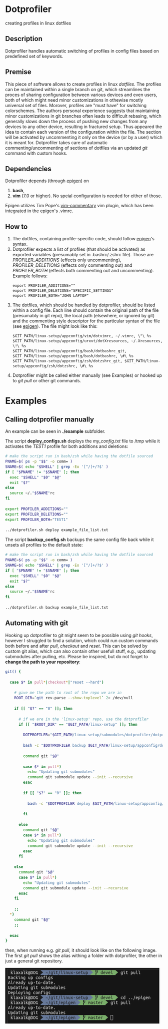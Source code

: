 # Dotprofiler
 
creating profiles in linux dotfiles

## Description 

Dotprofiler handles automatic switching of profiles in config files based on predefined set of keywords.

## Premise

This piece of software allows to create profiles in linux _dotfiles_.
The profiles can be maintained within a single branch on git, which streamlines the proces of sharing configuration between various devices and even users, both of which might need minor customizations in othewise mostly universal set of files.
Morover, profiles are "must have" for switching colorschemes.
The authors personal experience suggests that maintaining minor customizations in git branches often leads to difficult rebasing, which generally slows down the process of pushing new changes from any devices to any other device, resulting in fractured setup.
Thus appeared the idea to contain each version of the configuration within the file.
The section will be activated by uncommenting it only on the device (or by a user) which it is meant for.
Dotprofiler takes care of automatic commenting/uncommenting of sections of dotfiles via an updated _git_ command with custom hooks.

## Dependencies

Dotprofiler depends (through [epigen](https://github.com/klaxalk/epigen)) on
1. **bash**,
2. **vim** (7.0 or higher).
No speial configuration is needed for either of those.

Epigen utilizes Tim Pope's [vim-commentary](https://github.com/tpope/vim-commentary) vim plugin, which has been integrated in the epigen's .vimrc.

## How to

1. The dotfiles, containing profile-specific code, should follow [epigen](https://github.com/klaxalk/epigen)'s syntax.
2. Dotprofiler expects a list of profiles (that should be activated) as exported variables (presumably set in .bashrc/.zshrc file).
   Those are _PROFILER_ADDITIONS_ (effects only uncommenting), _PROFILER_DELETIONS_ (effects only commenting out) and _PROFILER_BOTH_ (effects both commenting out and uncommenting). Example follows:
   ```
   export PROFILER_ADDITIONS=""
   export PROFILER_DELETIONS="SPECIFIC_SETTING1"
   export PROFILER_BOTH="JOHN LAPTOP"
   ```
3. The dotfiles, which should be handled by dotprofiler, should be listed within a config file.
   Each line should contain the original path of the file (presumably in git repo), the local path (elsewhere, or ignored by git) and the commenting style descriptor for the particular syntax of the file (see [epigen](https://github.com/klaxalk/epigen)).
   The file might look like this:
   ```
   $GIT_PATH/linux-setup/appconfig/vim/dotvimrc, ~/.vimrc, \"\ %s
   $GIT_PATH/linux-setup/appconfig/urxvt/dotXresources, ~/.Xresources, \!\ %s
   $GIT_PATH/linux-setup/appconfig/bash/dotbashrc_git, $GIT_PATH/linux-setup/appconfig/bash/dotbashrc, \#\ %s
   $GIT_PATH/linux-setup/appconfig/zsh/dotzshrc_git, $GIT_PATH/linux-setup/appconfig/zsh/dotzshrc, \#\ %s
   ```
4. Dotprofiler might be called either manually (see Examples) or hooked up to _git pull_ or other git commands.

# Examples

## Calling dotprofiler manually

An example can be seen in **./example** subfolder.

The script **deploy_configs.sh** deploys the _my_config.txt_ file to /tmp while it activates the _TEST1_ profile for both additions and deletions:
```bash
# make the script run in bash/zsh while having the dotfile sourced
PNAME=$( ps -p "$$" -o comm= )
SNAME=$( echo "$SHELL" | grep -Eo '[^/]+/?$' )
if [ "$PNAME" != "$SNAME" ]; then
  exec "$SHELL" "$0" "$@"
  exit "$?"
else
  source ~/."$SNAME"rc
fi

export PROFILER_ADDITIONS=""
export PROFILER_DELETIONS=""
export PROFILER_BOTH="TEST1"

../dotprofiler.sh deploy example_file_list.txt
```

The script **backup_config.sh** backups the same config file back while it unsets all profiles to the default state:
```bash
# make the script run in bash/zsh while having the dotfile sourced
PNAME=$( ps -p "$$" -o comm= )
SNAME=$( echo "$SHELL" | grep -Eo '[^/]+/?$' )
if [ "$PNAME" != "$SNAME" ]; then
  exec "$SHELL" "$0" "$@"
  exit "$?"
else
  source ~/."$SNAME"rc
fi

../dotprofiler.sh backup example_file_list.txt
```

## Automating with **git**

Hooking up dotprofiler to git might seem to be possible using _git hooks_, however I struggled to find a solution, which could run custom commands both before and after _pull_, _checkout_ and _reset_.
This can be solved by custom git alias, which can also contain other usefull stuff, e.g., updating submodules after pulling, etc.
Please be inspired, but do not forget to **change the path to your repository**:
```bash
git() {

  case $* in pull*|checkout*|"reset --hard")

    # give me the path to root of the repo we are in
    ROOT_DIR=`git rev-parse --show-toplevel` 2> /dev/null

    if [[ "$?" == "0" ]]; then

      # if we are in the 'linux-setup' repo, use the dotprofiler
      if [[ "$ROOT_DIR" == "$GIT_PATH/linux-setup" ]]; then

        DOTPROFILER="$GIT_PATH/linux-setup/submodules/dotprofiler/dotprofiler.sh"

        bash -c "$DOTPROFILER backup $GIT_PATH/linux-setup/appconfig/dotprofiler/file_list.txt"

        command git "$@"

        case $* in pull*)
          echo "Updating git submodules"
          command git submodule update --init --recursive
        esac

        if [[ "$?" == "0" ]]; then

          bash -c "$DOTPROFILER deploy $GIT_PATH/linux-setup/appconfig/dotprofiler/file_list.txt"

        fi

      else
        command git "$@"
        case $* in pull*)
          echo "Updating git submodules"
          command git submodule update --init --recursive
        esac
      fi

    else
      command git "$@"
      case $* in pull*)
        echo "Updating git submodules"
        command git submodule update --init --recursive
      esac
    fi

    ;;
  *)
    command git "$@"
    ;;

  esac
}
```

then, when running e.g. _git pull_, it should look like on the following image.
The first _git pull_ shows the alias withing a folder with dotprofiler, the other in just a general git repository.

![example_git_pull](misc/screenshot_git_pull.png)
